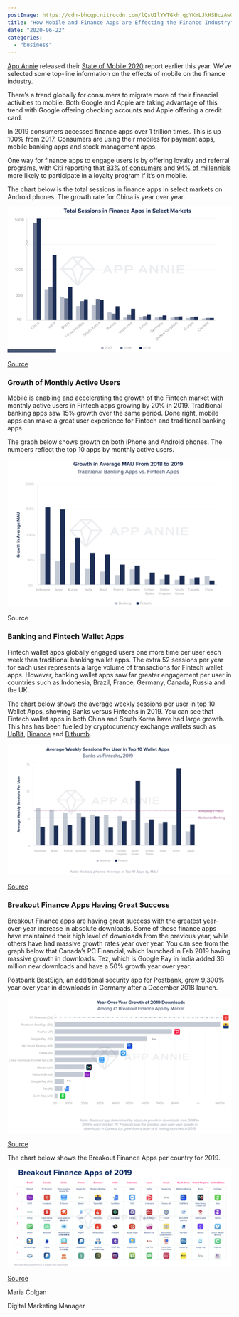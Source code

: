 ```yaml
---
postImage: https://cdn-bhcgp.nitrocdn.com/lQsUIlYWTGkhjqgYKmLJkHSBczAwGDPM/assets/static/optimized/rev-f8d7f54/wp-content/uploads/2020/06/Black-and-White-Photo-Shoes-Twitter-Post-2.png.webp
title: "How Mobile and Finance Apps are Effecting the Finance Industry"
date: "2020-06-22"
categories: 
  - "business"
---
```


[App Annie](https://www.appannie.com/en/) released their [State of Mobile 2020](https://www.appannie.com/en/insights/market-data/state-of-mobile-2020/) report earlier this year. We’ve selected some top-line information on the effects of mobile on the finance industry. 

There’s a trend globally for consumers to migrate more of their financial activities to mobile. Both Google and Apple are taking advantage of this trend with Google offering checking accounts and Apple offering a credit card.

In 2019 consumers accessed finance apps over 1 trillion times. This is up 100% from 2017. Consumers are using their mobiles for payment apps, mobile banking apps and stock management apps. 

One way for finance apps to engage users is by offering loyalty and referral programs, with Citi reporting that [83% of consumers](https://www.forbes.com/sites/blakemorgan/2019/05/02/when-it-comes-to-customer-engagement-loyalty-matters-at-citi/%236ca973fe7fb6/) and [94% of millennials](https://www.forbes.com/sites/blakemorgan/2019/05/02/when-it-comes-to-customer-engagement-loyalty-matters-at-citi/%236ca973fe7fb6/) more likely to participate in a loyalty program if it’s on mobile. 

The chart below is the total sessions in finance apps in select markets on Android phones. The growth rate for China is year over year.

![](images/Screenshot-2020-05-28-at-11.32.43.png)

[Source](https://www.appannie.com/en/insights/market-data/state-of-mobile-2020/)

### **Growth of Monthly Active Users**

Mobile is enabling and accelerating the growth of the Fintech market with monthly active users in Fintech apps growing by 20% in 2019. Traditional banking apps saw 15% growth over the same period. Done right, mobile apps can make a great user experience for Fintech and traditional banking apps.

The graph below shows growth on both iPhone and Android phones. The numbers reflect the top 10 apps by monthly active users. 

![](images/Screenshot-2020-05-28-at-11.50.42-1024x673.png)

Source

### **Banking and Fintech Wallet Apps**

Fintech wallet apps globally engaged users one more time per user each week than traditional banking wallet apps. The extra 52 sessions per year for each user represents a large volume of transactions for Fintech wallet apps. However, banking wallet apps saw far greater engagement per user in countries such as Indonesia, Brazil, France, Germany, Canada, Russia and the UK.

The chart below shows the average weekly sessions per user in top 10 Wallet Apps, showing Banks versus Fintechs in 2019. You can see that Fintech wallet apps in both China and South Korea have had large growth. This has has been fuelled by cryptocurrency exchange wallets such as [UpBit](https://upbit.com/home), [Binance](https://www.binance.com/en) and [Bithumb](https://www.bithumb.com).

![](images/Screenshot-2020-06-03-at-14.29.44-1024x601.png)

[Source](https://www.appannie.com/en/insights/market-data/state-of-mobile-2020/)

### **Breakout Finance Apps Having Great Success**

Breakout Finance apps are having great success with the greatest year-over-year increase in absolute downloads. Some of these finance apps have maintained their high level of downloads from the previous year, while others have had massive growth rates year over year. You can see from the graph below that Canada’s PC Financial, which launched in Feb 2019 having massive growth in downloads. Tez, which is Google Pay in India added 36 million new downloads and have a 50% growth year over year.

Postbank BestSign, an additional security app for Postbank, grew 9,300% year over year in downloads in Germany after a December 2018 launch.

![](images/Screenshot-2020-06-03-at-14.54.54-1024x619.png)

[Source](https://www.appannie.com/en/insights/market-data/state-of-mobile-2020/)

The chart below shows the Breakout Finance Apps per country for 2019.

![](images/Screenshot-2020-06-03-at-15.01.28-1024x453.png)

[Source](https://www.appannie.com/en/insights/market-data/state-of-mobile-2020/)

Maria Colgan

Digital Marketing Manager
